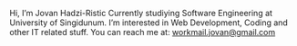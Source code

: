 Hi, I’m Jovan Hadzi-Ristic
Currently studiying Software Engineering at University of Singidunum.
I’m interested in Web Development, Coding and other IT related stuff. 
You can reach me at: workmail.jovan@gmail.com
